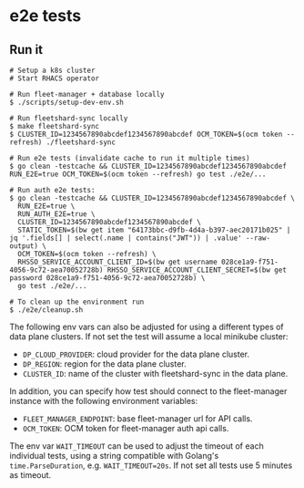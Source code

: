 # e2e tests

## Run it

```
# Setup a k8s cluster
# Start RHACS operator

# Run fleet-manager + database locally
$ ./scripts/setup-dev-env.sh

# Run fleetshard-sync locally
$ make fleetshard-sync
$ CLUSTER_ID=1234567890abcdef1234567890abcdef OCM_TOKEN=$(ocm token --refresh) ./fleetshard-sync

# Run e2e tests (invalidate cache to run it multiple times)
$ go clean -testcache && CLUSTER_ID=1234567890abcdef1234567890abcdef RUN_E2E=true OCM_TOKEN=$(ocm token --refresh) go test ./e2e/...

# Run auth e2e tests:
$ go clean -testcache && CLUSTER_ID=1234567890abcdef1234567890abcdef \
  RUN_E2E=true \
  RUN_AUTH_E2E=true \
  CLUSTER_ID=1234567890abcdef1234567890abcdef \
  STATIC_TOKEN=$(bw get item "64173bbc-d9fb-4d4a-b397-aec20171b025" | jq '.fields[] | select(.name | contains("JWT")) | .value' --raw-output) \
  OCM_TOKEN=$(ocm token --refresh) \
  RHSSO_SERVICE_ACCOUNT_CLIENT_ID=$(bw get username 028ce1a9-f751-4056-9c72-aea70052728b) RHSSO_SERVICE_ACCOUNT_CLIENT_SECRET=$(bw get password 028ce1a9-f751-4056-9c72-aea70052728b) \
  go test ./e2e/...

# To clean up the environment run
$ ./e2e/cleanup.sh
```

The following env vars can also be adjusted for using a different types of data plane clusters. If not set the test will assume a local minikube cluster:

- `DP_CLOUD_PROVIDER`: cloud provider for the data plane cluster.
- `DP_REGION`: region for the data plane cluster.
- `CLUSTER_ID`: name of the cluster with fleetshard-sync in the data plane.

In addition, you can specify how test should connect to the fleet-manager instance with the following environment variables:

- `FLEET_MANAGER_ENDPOINT`: base fleet-manager url for API calls.
- `OCM_TOKEN`: OCM token for fleet-manager auth api calls.


The env var `WAIT_TIMEOUT` can be used to adjust the timeout of each individual tests, using a string compatible with Golang's `time.ParseDuration`, e.g. `WAIT_TIMEOUT=20s`. If not set all tests use 5 minutes as timeout.
